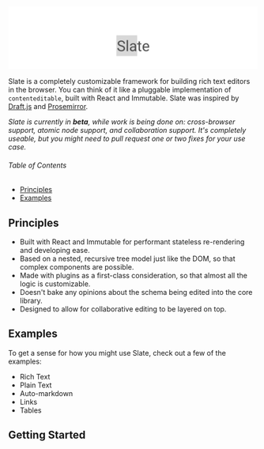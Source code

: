

![Slate](support/banner.png)

Slate is a completely customizable framework for building rich text editors in the browser. You can think of it like a pluggable implementation of `contenteditable`, built with React and Immutable. Slate was inspired by [Draft.js](https://facebook.github.io/draft-js/) and [Prosemirror](http://prosemirror.net/).

_Slate is currently in **beta**, while work is being done on: cross-browser support, atomic node support, and collaboration support. It's completely useable, but you might need to pull request one or two fixes for your use case._

###### Table of Contents

- [Principles](#principles)
- [Examples](#examples)


## Principles

- Built with React and Immutable for performant stateless re-rendering and developing ease.
- Based on a nested, recursive tree model just like the DOM, so that complex components are possible.
- Made with plugins as a first-class consideration, so that almost all the logic is customizable.
- Doesn't bake any opinions about the schema being edited into the core library.
- Designed to allow for collaborative editing to be layered on top.


## Examples

To get a sense for how you might use Slate, check out a few of the examples:

- Rich Text
- Plain Text
- Auto-markdown
- Links
- Tables


## Getting Started
